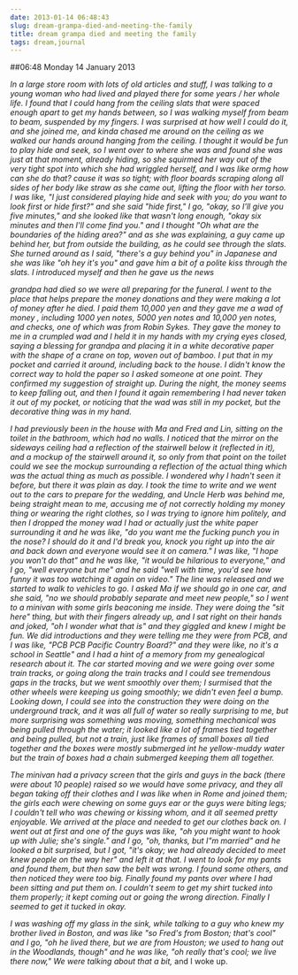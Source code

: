 ```yaml
---
date: 2013-01-14 06:48:43
slug: dream-grampa-died-and-meeting-the-family
title: dream grampa died and meeting the family
tags: dream,journal
---
```


##06:48 Monday 14 January 2013

_In a large store room with lots of old articles and stuff, I was talking to a young woman who had lived and played there for some years / her whole life. I found that I could hang from the ceiling slats that were spaced enough apart to get my hands between, so I was walking myself from beam to beam, suspended by my fingers. I was surprised at how well I could do it, and she joined me, and kinda chased me around on the ceiling as we walked our hands around hanging from the ceiling. I thought it would be fun to play hide and seek, so I went over to where she was and found she was just at that moment, already hiding, so she squirmed her way out of the very tight spot into which she had wriggled herself, and I was like ormg how can she do that? cause it was so tight; with floor boards scraping along all sides of her body like straw as she came out, lifting the floor with her torso. I was like, "I just considered playing hide and seek with you; do you want to look first or hide first?" and she said "hide first," I go, "okay, so I'll give you five minutes," and she looked like that wasn't long enough, "okay six minutes and then I'll come find you." and I thought "Oh what are the boundaries of the hiding area?" and as she was explaining, a guy came up behind her, but from outside the building, as he could see through the slats. She turned around as I said, "there's a guy behind you" in Japanese and she was like "oh hey it's you" and gave him a bit of a polite kiss through the slats. I introduced myself and then he gave us the news_

_grandpa had died so we were all preparing for the funeral. I went to the place that helps prepare the money donations and they were making a lot of money after he died. I paid them 10,000 yen and they gave me a wad of money , including 1000 yen notes, 5000 yen notes and 10,000 yen notes, and checks, one of which was from Robin Sykes. They gave the money to me in a crumpled wad and I held it in my hands with my crying eyes closed, saying a blessing for grandpa and placing it in a white decorative paper with the shape of a crane on top, woven out of bamboo. I put that in my pocket and carried it around, including back to the house. I didn't know the correct way to hold the paper so I asked someone at one point. They confirmed my suggestion of straight up. During the night, the money seems to keep falling out, and then I found it again remembering I had never taken it out of my pocket, or noticing that the wad was still in my pocket, but the decorative thing was in my hand._

_I had previously been in the house with Ma and Fred and Lin, sitting on the toilet in the bathroom, which had no walls. I noticed that the mirror on the sideways ceiling had a reflection of the stairwell below it (reflected in it), and a mockup of the stairwell around it, so only from that point on the toilet could we see the mockup surrounding a reflection of the actual thing which was the actual thing as much as possible. I wondered why I hadn't seen it before, but there it was plain as day. I took the time to write and we went out to the cars to prepare for the wedding, and Uncle Herb was behind me, being straight mean to me, accusing me of not correctly holding my money thing or wearing the right clothes, so I was trying to ignore him politely, and then I dropped the money wad I had or actually just the white paper surrounding it and he was like, "do you want me the fucking punch you in the nose? I should do it and I'd break you, knock you right up into the air and back down and everyone would see it on camera." I was like, "I hope you won't do that" and he was like, "it would be hilarious to everyone," and I go, "well everyone but me" and he said "well with time, you'd see how funny it was too watching it again on video." The line was released and we started to walk to vehicles to go. I asked Ma if we should go in one car, and she said, "no we should probably separate and meet new people," so I went to a minivan with some girls beaconing me inside. They were doing the "sit here" thing, but with their fingers already up, and I sat right on their hands and joked, "oh I wonder what that is" and they giggled and knew I might be fun. We did introductions and they were telling me they were from PCB, and I was like, "PCB PCB Pacific Country Board?" and they were like, no it's a school in Seattle" and I had a hint of a memory from my genealogical research about it. The car started moving and we were going over some train tracks, or going along the train tracks and I could see tremendous gaps in the tracks, but we went smoothly over them; I surmised that the other wheels were keeping us going smoothly; we didn't even feel a bump. Looking down, I could see into the construction they were doing on the underground track, and it was all full of water so really surprising to me, but more surprising was something was moving, something mechanical was being pulled through the water; it looked like a lot of frames tied together and being pulled, but not a train, just like frames of small boxes all tied together and the boxes were mostly submerged int he yellow-muddy water but the train of boxes had a chain submerged keeping them all together._

_The minivan had a privacy screen that the girls and guys in the back (there were about 10 people) raised so we would have some privacy, and they all began taking off their clothes and I was like when in Rome and joined them; the girls each were chewing on some guys ear or the guys were biting legs; I couldn't tell who was chewing or kissing whom, and it all seemed pretty enjoyable. We arrived at the place and needed to get our clothes back on. I went out at first and one of the guys was like, "oh you might want to hook up with Julie; she's single." and I go, "oh, thanks, but I"m married" and he looked a bit surprised, but I got, "it's okay; we had already decided to meet knew people on the way her" and left it at that. I went to look for my pants and found them, but then saw the belt was wrong. I found some others, and then noticed they were too big. Finally found my pants over where I had been sitting and put them on. I couldn't seem to get my shirt tucked into them properly; it kept coming out or going the wrong direction. Finally I seemed to get it tucked in okay._

_I was washing off my glass in the sink, while talking to a guy who knew my brother lived in Boston, and was like "so Fred's from Boston; that's cool" and I go, "oh he lived there, but we are from Houston; we used to hang out in the Woodlands, though" and he was like, "oh really that's cool; we live there now," We were talking about that a bit,_ and I woke up.
